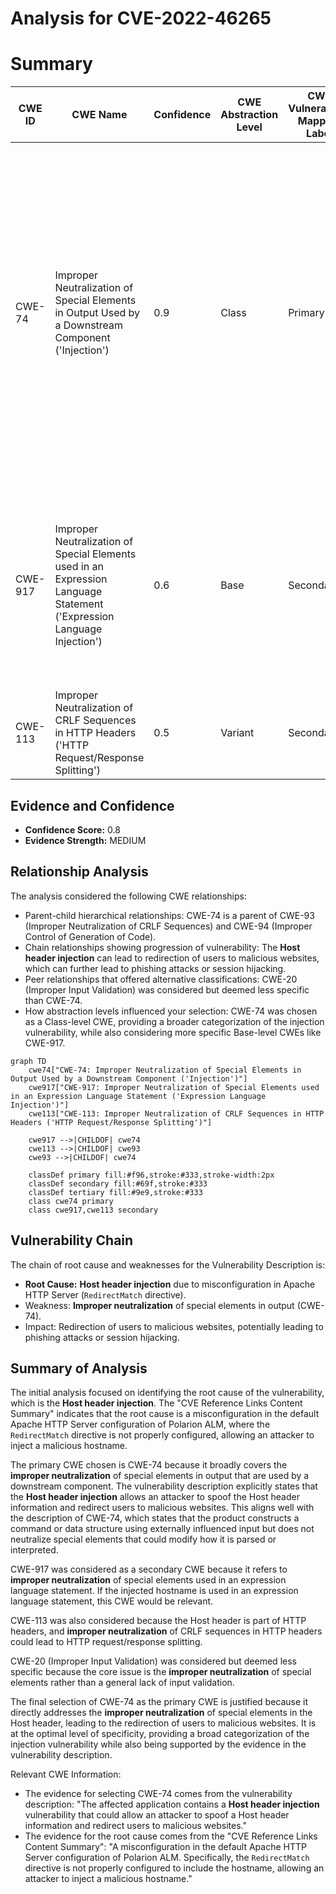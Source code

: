 # Analysis for CVE-2022-46265

# Summary
| CWE ID | CWE Name | Confidence | CWE Abstraction Level | CWE Vulnerability Mapping Label | CWE-Vulnerability Mapping Notes |
|---|---|---|---|---|---|
| CWE-74 | Improper Neutralization of Special Elements in Output Used by a Downstream Component ('Injection') | 0.9 | Class | Primary | The **Host header injection** vulnerability allows an attacker to spoof the Host header and redirect users to malicious websites, indicating **improper neutralization** of special elements in output used by a downstream component. Usage: Discouraged, but applicable as a high-level classification. |
| CWE-917 | Improper Neutralization of Special Elements used in an Expression Language Statement ('Expression Language Injection') | 0.6 | Base | Secondary | The vulnerability involves the injection of a malicious hostname, potentially leading to the execution of unintended expressions if the hostname is used in an expression language statement. |
| CWE-113 | Improper Neutralization of CRLF Sequences in HTTP Headers ('HTTP Request/Response Splitting') | 0.5 | Variant | Secondary | This CWE is related as HTTP headers are being manipulated. |

## Evidence and Confidence

*   **Confidence Score:** 0.8
*   **Evidence Strength:** MEDIUM

## Relationship Analysis
The analysis considered the following CWE relationships:
  - Parent-child hierarchical relationships: CWE-74 is a parent of CWE-93 (Improper Neutralization of CRLF Sequences) and CWE-94 (Improper Control of Generation of Code).
  - Chain relationships showing progression of vulnerability: The **Host header injection** can lead to redirection of users to malicious websites, which can further lead to phishing attacks or session hijacking.
  - Peer relationships that offered alternative classifications: CWE-20 (Improper Input Validation) was considered but deemed less specific than CWE-74.
  - How abstraction levels influenced your selection: CWE-74 was chosen as a Class-level CWE, providing a broader categorization of the injection vulnerability, while also considering more specific Base-level CWEs like CWE-917.

```mermaid
graph TD
    cwe74["CWE-74: Improper Neutralization of Special Elements in Output Used by a Downstream Component ('Injection')"]
    cwe917["CWE-917: Improper Neutralization of Special Elements used in an Expression Language Statement ('Expression Language Injection')"]
    cwe113["CWE-113: Improper Neutralization of CRLF Sequences in HTTP Headers ('HTTP Request/Response Splitting')"]
    
    cwe917 -->|CHILDOF| cwe74
    cwe113 -->|CHILDOF| cwe93
    cwe93 -->|CHILDOF| cwe74
    
    classDef primary fill:#f96,stroke:#333,stroke-width:2px
    classDef secondary fill:#69f,stroke:#333
    classDef tertiary fill:#9e9,stroke:#333
    class cwe74 primary
    class cwe917,cwe113 secondary
```

## Vulnerability Chain
The chain of root cause and weaknesses for the Vulnerability Description is:
  - **Root Cause:** **Host header injection** due to misconfiguration in Apache HTTP Server (`RedirectMatch` directive).
  - Weakness: **Improper neutralization** of special elements in output (CWE-74).
  - Impact: Redirection of users to malicious websites, potentially leading to phishing attacks or session hijacking.

## Summary of Analysis
The initial analysis focused on identifying the root cause of the vulnerability, which is the **Host header injection**. The "CVE Reference Links Content Summary" indicates that the root cause is a misconfiguration in the default Apache HTTP Server configuration of Polarion ALM, where the `RedirectMatch` directive is not properly configured, allowing an attacker to inject a malicious hostname.

The primary CWE chosen is CWE-74 because it broadly covers the **improper neutralization** of special elements in output that are used by a downstream component. The vulnerability description explicitly states that the **Host header injection** allows an attacker to spoof the Host header information and redirect users to malicious websites. This aligns well with the description of CWE-74, which states that the product constructs a command or data structure using externally influenced input but does not neutralize special elements that could modify how it is parsed or interpreted.

CWE-917 was considered as a secondary CWE because it refers to **improper neutralization** of special elements used in an expression language statement. If the injected hostname is used in an expression language statement, this CWE would be relevant.

CWE-113 was also considered because the Host header is part of HTTP headers, and **improper neutralization** of CRLF sequences in HTTP headers could lead to HTTP request/response splitting.

CWE-20 (Improper Input Validation) was considered but deemed less specific because the core issue is the **improper neutralization** of special elements rather than a general lack of input validation.

The final selection of CWE-74 as the primary CWE is justified because it directly addresses the **improper neutralization** of special elements in the Host header, leading to the redirection of users to malicious websites. It is at the optimal level of specificity, providing a broad categorization of the injection vulnerability while also being supported by the evidence in the vulnerability description.

Relevant CWE Information:
- The evidence for selecting CWE-74 comes from the vulnerability description: "The affected application contains a **Host header injection** vulnerability that could allow an attacker to spoof a Host header information and redirect users to malicious websites."
- The evidence for the root cause comes from the "CVE Reference Links Content Summary": "A misconfiguration in the default Apache HTTP Server configuration of Polarion ALM. Specifically, the `RedirectMatch` directive is not properly configured to include the hostname, allowing an attacker to inject a malicious hostname."